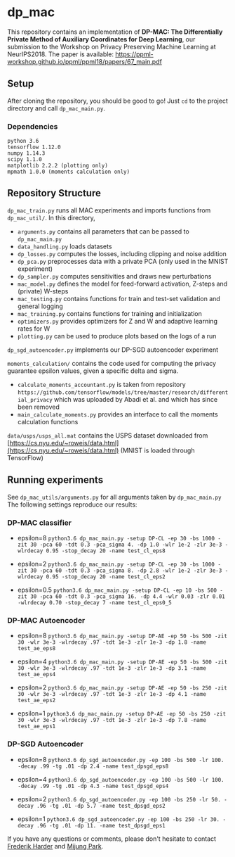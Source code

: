 # dp_mac

This repository contains an implementation of __DP-MAC: The Differentially Private Method of Auxiliary Coordinates for Deep Learning__, our submission to the Workshop on Privacy Preserving Machine Learning at NeurIPS2018. The paper is available: https://ppml-workshop.github.io/ppml/ppml18/papers/67_main.pdf 

## Setup

After cloning the repository, you should be good to go! Just `cd` to the project directory and call `dp_mac_main.py`.

### Dependencies
    python 3.6
    tensorflow 1.12.0
    numpy 1.14.3
    scipy 1.1.0
    matplotlib 2.2.2 (plotting only)
    mpmath 1.0.0 (moments calculation only)


## Repository Structure

`dp_mac_train.py` runs all MAC experiments and imports functions from `dp_mac_util/`. In this directory,
- `arguments.py` contains all parameters that can be passed to `dp_mac_main.py`
- `data_handling.py` loads datasets
- `dp_losses.py` computes the losses, including clipping and noise addition
- `dp_pca.py` preprocesses data with a private PCA (only used in the MNIST experiment)
- `dp_sampler.py` computes sensitivities and draws new perturbations
- `mac_model.py` defines the model for feed-forward activation, Z-steps and (private) W-steps
- `mac_testing.py` contains functions for train and test-set validation and general logging
- `mac_training.py` contains functions for training and initialization
- `optimizers.py` provides optimizers for Z and W and adaptive learning rates for W
- `plotting.py` can be used to produce plots based on the logs of a run

`dp_sgd_autoencoder.py` implements our DP-SGD autoencoder experiment

`moments_calculation/` contains the code used for computing the privacy guarantee epsilon values, given a specific delta and sigma.
- `calculate_moments_accountant.py` is taken from repository `https://github.com/tensorflow/models/tree/master/research/differential_privacy` which was uploaded by Abadi et al. and which has since been removed
- `main_calculate_moments.py` provides an interface to call the moments calculation functions

`data/usps/usps_all.mat` contains the USPS dataset downloaded from [https://cs.nyu.edu/~roweis/data.html](https://cs.nyu.edu/~roweis/data.html) (MNIST is loaded through TensorFlow)


## Running experiments

See `dp_mac_utils/arguments.py` for all arguments taken by `dp_mac_main.py` The following settings reproduce our results:

### DP-MAC classifier
- epsilon=8
`python3.6 dp_mac_main.py -setup DP-CL -ep 30 -bs 1000 -zit 30 -pca 60 -tdt 0.3 -pca_sigma 4. -dp 1.0 -wlr 1e-2 -zlr 3e-3 -wlrdecay 0.95 -stop_decay 20 -name test_cl_eps8`

- epsilon=2
`python3.6 dp_mac_main.py -setup DP-CL -ep 30 -bs 1000 -zit 30 -pca 60 -tdt 0.3 -pca_sigma 8. -dp 2.8 -wlr 1e-2 -zlr 3e-3 -wlrdecay 0.95 -stop_decay 20 -name test_cl_eps2`

- epsilon=0.5
`python3.6 dp_mac_main.py -setup DP-CL -ep 10 -bs 500 -zit 30 -pca 60 -tdt 0.3 -pca_sigma 16. -dp 4.4 -wlr 0.03 -zlr 0.01 -wlrdecay 0.70 -stop_decay 7 -name test_cl_eps0_5`


### DP-MAC Autoencoder
- epsilon=8
`python3.6 dp_mac_main.py -setup DP-AE -ep 50 -bs 500 -zit 30 -wlr 3e-3 -wlrdecay .97 -tdt 1e-3 -zlr 1e-3 -dp 1.8 -name test_ae_eps8`

- epsilon=4
`python3.6 dp_mac_main.py -setup DP-AE -ep 50 -bs 500 -zit 30 -wlr 3e-3 -wlrdecay .97 -tdt 1e-3 -zlr 1e-3 -dp 3.1 -name test_ae_eps4`

- epsilon=2
`python3.6 dp_mac_main.py -setup DP-AE -ep 50 -bs 250 -zit 30 -wlr 3e-3 -wlrdecay .97 -tdt 1e-3 -zlr 1e-3 -dp 4.1 -name test_ae_eps2`

- epsilon=1
`python3.6 dp_mac_main.py -setup DP-AE -ep 50 -bs 250 -zit 30 -wlr 3e-3 -wlrdecay .97 -tdt 1e-3 -zlr 1e-3 -dp 7.8 -name test_ae_eps1`


### DP-SGD Autoencoder
- epsilon=8
`python3.6 dp_sgd_autoencoder.py -ep 100 -bs 500 -lr 100. -decay .99 -tg .01 -dp 2.4 -name test_dpsgd_eps8`

- epsilon=4
`python3.6 dp_sgd_autoencoder.py -ep 100 -bs 500 -lr 100. -decay .99 -tg .01 -dp 4.3 -name test_dpsgd_eps4`

- epsilon=2
`python3.6 dp_sgd_autoencoder.py -ep 100 -bs 250 -lr 50. -decay .96 -tg .01 -dp 5.7 -name test_dpsgd_eps2`

- epsilon=1
`python3.6 dp_sgd_autoencoder.py -ep 100 -bs 250 -lr 30. -decay .96 -tg .01 -dp 11. -name test_dpsgd_eps1`


If you have any questions or comments, please don't hesitate to contact [Frederik Harder](https://ei.is.tuebingen.mpg.de/employees/fharder) and [Mijung Park](https://ei.is.mpg.de/~mpark).
